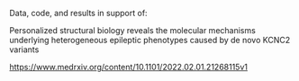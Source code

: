 Data, code, and results in support of:

Personalized structural biology reveals the molecular mechanisms underlying heterogeneous epileptic phenotypes caused by de novo KCNC2 variants

https://www.medrxiv.org/content/10.1101/2022.02.01.21268115v1
